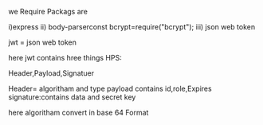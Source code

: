 we Require Packags are

i)express
ii) body-parserconst bcrypt=require("bcrypt");
iii) json web token

jwt = json web token

here jwt contains hree things
HPS:

Header,Payload,Signatuer

Header= algoritham and type
payload contains id,role,Expires
signature:contains data and secret key

here algoritham   convert in base 64 Format
